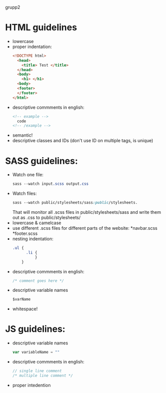 grupp2

# HTML guidelines
* lowercase 
* proper indentation:
  ```html
  <!DOCTYPE html>
    <head>
      <title> Test </title>
    </head>
    <body>
      <h1> </h1> 
    <body>
    <footer>
    </footer>
  </html>
  ```
* descriptive commments in english:
  ```html
  <!-- example --> 
    code
  <!-- /example -->
  ```
 * semantic!
 * descriptive classes and IDs (don't use ID on multiple tags, is unique)
  
  # SASS guidelines: 
  * Watch one file:
    ```css
    sass --watch input.scss output.css 
    ```
  * Watch files: 
    ```css
    sass --watch public/stylesheets/sass:public/stylesheets. 
     ```
     That will monitor all .scss files in public/stylesheets/sass and write them out as .css to         public/stylesheets/
  * lowercase & camelcase
  * use different .scss files for different parts of the website:
    *navbar.scss
    *footer.scss
  * nesting indentation: 
    ```css
    .ul {
          .li {
              }
        }
     ```
  * descriptive commments in english:
    ```css
    /* comment goes here */
    ```
  * descriptive variable names
    ```sass
    $varName
    ```
  - whitespace!
  
  # JS guidelines: 
  * descriptive variable names
    ```javascript
    var variableName = ""
    ```
  * descriptive commments in english:
    ```javascript
    // single line comment
    /* multiple line comment */
    ```
  * proper intedention


